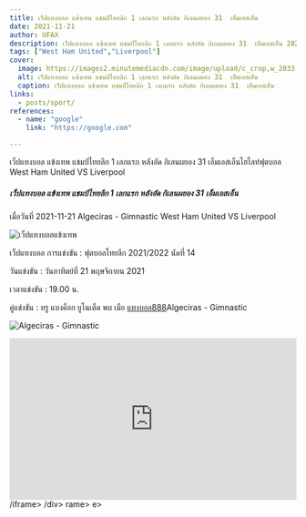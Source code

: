 ```yaml
---
title: เว็ปแทงบอล แข้งเทพ แชมป์ไทยลีก 1 เลกแรก หลังอัด กิเลนผยอง 31  เอ็มเอสเอ็น
date: 2021-11-21
author: UFAX
description: เว็ปแทงบอล แข้งเทพ แชมป์ไทยลีก 1 เลกแรก หลังอัด กิเลนผยอง 31  เอ็มเอสเอ็น 2021-11-21
tags: ["West Ham United","Liverpool"]
cover:
  image: https://images2.minutemediacdn.com/image/upload/c_crop,w_2033,h_1143,x_0,y_0/c_fill,w_720,ar_16:9,f_auto,q_auto,g_auto/images/voltaxMediaLibrary/mmsport/90min_th_international_web/01fn1es63pbsfxm3j6g3.jpg
  alt: เว็ปแทงบอล แข้งเทพ แชมป์ไทยลีก 1 เลกแรก หลังอัด กิเลนผยอง 31  เอ็มเอสเอ็น
  caption: เว็ปแทงบอล แข้งเทพ แชมป์ไทยลีก 1 เลกแรก หลังอัด กิเลนผยอง 31  เอ็มเอสเอ็น
links:
  - posts/sport/
references:
  - name: "google"
    link: "https://google.com"

---
```


เว็ปแทงบอล แข้งเทพ แชมป์ไทยลีก 1 เลกแรก หลังอัด กิเลนผยอง 31  เอ็มเอสเอ็นไฮไลท์ฟุตบอล West Ham United VS Liverpool

<!--more-->

##### เว็ปแทงบอล แข้งเทพ แชมป์ไทยลีก 1 เลกแรก หลังอัด กิเลนผยอง 31  เอ็มเอสเอ็น


เมื่อวันที่ 2021-11-21 Algeciras - Gimnastic West Ham United VS Liverpool

![เว็ปแทงบอลแข้งเทพ](https://images2.minutemediacdn.com/image/upload/c_crop,w_2033,h_1143,x_0,y_0/c_fill,w_720,ar_16:9,f_auto,q_auto,g_auto/images/voltaxMediaLibrary/mmsport/90min_th_international_web/01fn1es63pbsfxm3j6g3.jpg "เว็ปแทงบอลแข้งเทพ")


เว็ปแทงบอล การแข่งขัน : ฟุตบอลไทยลีก 2021/2022 นัดที่ 14


วันแข่งขัน : วันอาทิตย์ที่ 21 พฤษจิกายน 2021


เวลาแข่งขัน : 19.00 น.


คู่แข่งขัน : ทรู แบงค็อก ยูไนเต็ด พบ เมือ <a href="https://bit.ly/3ovjgXC">แทงบอล888</a>Algeciras - Gimnastic

![Algeciras - Gimnastic](https://www.scorebat.com/og/m/og1099269.jpeg "Algeciras - Gimnastic")


<div style='width:100%;height:0px;position:relative;padding-bottom:56.250%;'><iframe src='https://www.scorebat.com/embed/v/619aafa408e98/?utm_source=api&utm_medium=video&utm_campaign=dflt' frameborder='0' width='100%' height='100%' allowfullscreen allow='autoplay; fullscreen' style='width:100%;height:100%;position:absolute;left:0px;top:0px;overflow:hidden;'></iframe></div>
/iframe></div>
/div>
rame></div>
e></div>
